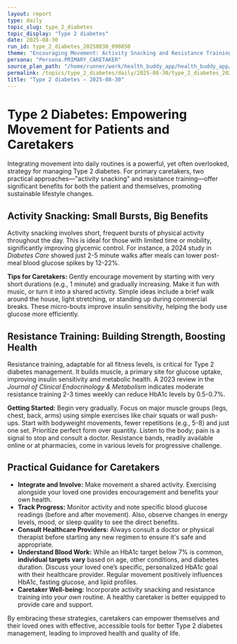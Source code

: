 ```yaml
---
layout: report
type: daily
topic_slug: type_2_diabetes
topic_display: "Type 2 diabetes"
date: 2025-08-30
run_id: type_2_diabetes_20250830_090850
theme: "Encouraging Movement: Activity Snacking and Resistance Training for Caretakers"
persona: "Persona.PRIMARY_CARETAKER"
source_plan_path: "/home/runner/work/health_buddy_app/health_buddy_app/.results/type_2_diabetes/weekly_plan/2025-08-25/plan.json"
permalink: /topics/type_2_diabetes/daily/2025-08-30/type_2_diabetes_20250830_090850/
title: "Type 2 diabetes — 2025-08-30"
---
```


# Type 2 Diabetes: Empowering Movement for Patients and Caretakers

Integrating movement into daily routines is a powerful, yet often overlooked, strategy for managing Type 2 diabetes. For primary caretakers, two practical approaches—"activity snacking" and resistance training—offer significant benefits for both the patient and themselves, promoting sustainable lifestyle changes.

## Activity Snacking: Small Bursts, Big Benefits

Activity snacking involves short, frequent bursts of physical activity throughout the day. This is ideal for those with limited time or mobility, significantly improving glycemic control. For instance, a 2024 study in *Diabetes Care* showed just 2-5 minute walks after meals can lower post-meal blood glucose spikes by 12-22%.

**Tips for Caretakers:** Gently encourage movement by starting with very short durations (e.g., 1 minute) and gradually increasing. Make it fun with music, or turn it into a shared activity. Simple ideas include a brief walk around the house, light stretching, or standing up during commercial breaks. These micro-bouts improve insulin sensitivity, helping the body use glucose more efficiently.

## Resistance Training: Building Strength, Boosting Health

Resistance training, adaptable for all fitness levels, is critical for Type 2 diabetes management. It builds muscle, a primary site for glucose uptake, improving insulin sensitivity and metabolic health. A 2023 review in the *Journal of Clinical Endocrinology & Metabolism* indicates moderate resistance training 2-3 times weekly can reduce HbA1c levels by 0.5-0.7%.

**Getting Started:** Begin very gradually. Focus on major muscle groups (legs, chest, back, arms) using simple exercises like chair squats or wall push-ups. Start with bodyweight movements, fewer repetitions (e.g., 5-8) and just one set. Prioritize perfect form over quantity. Listen to the body; pain is a signal to stop and consult a doctor. Resistance bands, readily available online or at pharmacies, come in various levels for progressive challenge.

## Practical Guidance for Caretakers

*   **Integrate and Involve:** Make movement a shared activity. Exercising alongside your loved one provides encouragement and benefits your own health.
*   **Track Progress:** Monitor activity and note specific blood glucose readings (before and after movement). Also, observe changes in energy levels, mood, or sleep quality to see the direct benefits.
*   **Consult Healthcare Providers:** Always consult a doctor or physical therapist before starting any new regimen to ensure it's safe and appropriate.
*   **Understand Blood Work:** While an HbA1c target below 7% is common, **individual targets vary** based on age, other conditions, and diabetes duration. Discuss your loved one’s specific, personalized HbA1c goal with their healthcare provider. Regular movement positively influences HbA1c, fasting glucose, and lipid profiles.
*   **Caretaker Well-being:** Incorporate activity snacking and resistance training into *your own* routine. A healthy caretaker is better equipped to provide care and support.

By embracing these strategies, caretakers can empower themselves and their loved ones with effective, accessible tools for better Type 2 diabetes management, leading to improved health and quality of life.
